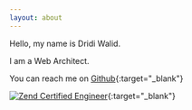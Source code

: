 ```yaml
---
layout: about
---
```


Hello, my name is Dridi Walid.

I am a Web Architect.

You can reach me on [Github](http://github.com/dridi-walid){:target="_blank"}

[![Zend Certified Engineer](http://www.zend.com/static-assets/img/zcedirectory/ZCPE-logo-XS.jpg)](http://www.zend.com/en/yellow-pages/ZEND021137){:target="_blank"}
